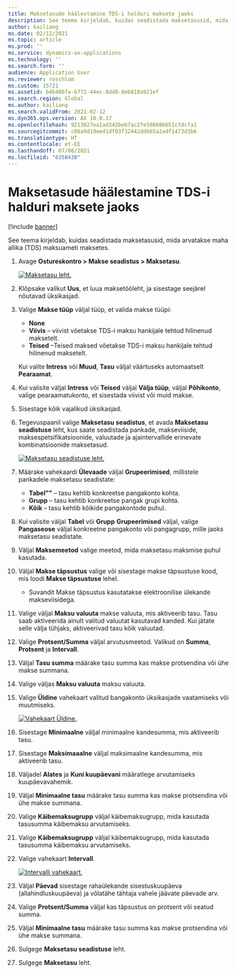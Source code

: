 ```yaml
---
title: Maksetasude häälestamine TDS-i halduri maksete jaoks
description: See teema kirjeldab, kuidas seadistada maksetasusid, mida arvatakse maha allika (TDS) maksuameti maksetes.
author: kailiang
ms.date: 02/12/2021
ms.topic: article
ms.prod: ''
ms.service: dynamics-ax-applications
ms.technology: ''
ms.search.form: ''
audience: Application User
ms.reviewer: roschlom
ms.custom: 15721
ms.assetid: b4b406fa-b772-44ec-8dd8-8eb818a921ef
ms.search.region: Global
ms.author: kailiang
ms.search.validFrom: 2021-02-12
ms.dyn365.ops.version: AX 10.0.17
ms.openlocfilehash: 9213827ea1ad342beb7ac2fe586606651cfdcfa1
ms.sourcegitcommit: c08a9d19eed1df03f32442ddb65a2adf1473d3b6
ms.translationtype: HT
ms.contentlocale: et-EE
ms.lasthandoff: 07/06/2021
ms.locfileid: "6358430"
---
```

# <a name="set-up-payment-fees-for-tds-authority-payments"></a>Maksetasude häälestamine TDS-i halduri maksete jaoks

[!include [banner](../includes/banner.md)]

See teema kirjeldab, kuidas seadistada maksetasusid, mida arvatakse maha allika (TDS) maksuameti maksetes.

1. Avage **Ostureskontro \> Makse seadistus \> Maksetasu**.

    [![Maksetasu leht.](./media/apac-ind-TDS-28.png)](./media/apac-ind-TDS-28.png)

2. Klõpsake valikut **Uus**, et luua maksetööleht, ja sisestage seejärel nõutavad üksikasjad.
3. Valige **Makse tüüp** väljal tüüp, et valida makse tüüpi:

    - **None**
    - **Viivis** – viivist võetakse TDS-i maksu hankijale tehtud hilinenud maksetelt.
    - **Teised** –Teised maksed võetakse TDS-i maksu hankijale tehtud hilinenud maksetelt.

    Kui valite **Intress** või **Muud**, **Tasu** väljal väärtuseks automaatselt **Pearaamat**.

4. Kui valisite väljal **Intress** või **Teised** väljal **Välja tüüp**, väljal **Põhikonto**, valige pearaamatukonto, et sisestada viivist või muid makse.
5. Sisestage kõik vajalikud üksikasjad.
6. Tegevuspaanil valige **Maksetasu seadistus**, et avada **Maksetasu seadistuse** leht, kus saate seadistada pankade, makseviiside, maksespetsifikatsioonide, valuutade ja ajaintervallide erinevate kombinatsioonide maksetasud.

    [![Maksetasu seadistuse leht.](./media/apac-ind-TDS-21.png)](./media/apac-ind-TDS-21.png)

7. Määrake vahekaardi **Ülevaade** väljal **Grupeerimised**, millistele pankadele maksetasu seadistate:

    - **Tabel""** – tasu kehtib konkreetse pangakonto kohta.
    - **Grupp** – tasu kehtib konkreetse pangak grupi kohta.
    - **Kõik** – tasu kehtib kõikide pangakontode puhul.

8. Kui valisite väljal **Tabel** või **Grupp** **Grupeerimised** väljal, valige **Pangaseose** väljal konkreetne pangakonto või pangagrupp, mille jaoks maksetasu seadistate.
9. Väljal **Maksemeetod** valige meetod, mida maksetasu maksmise puhul kasutada.
10. Väljal **Makse täpsustus** valige või sisestage makse täpsustuse kood, mis loodi **Makse täpsustuse** lehel.
    - Suvandit Makse täpsustus kasutatakse elektroonilise ülekande makseviisidega.
12. Valige väljal **Maksu valuuta** makse valuuta, mis aktiveerib tasu. Tasu saab aktiveerida ainult valitud valuutat kasutavad kanded. Kui jätate selle välja tühjaks, aktiveerivad tasu kõik valuutad.
13. Valige **Protsent/Summa** väljal arvutusmeetod. Valikud on **Summa**, **Protsent** ja **Intervall**.
14. Väljal **Tasu summa** määrake tasu summa kas makse protsendina või ühe makse summana.
15. Valige väljas **Maksu valuuta** maksu valuuta.
16. Valige **Üldine** vahekaart valitud bangakonto üksikasjade vaatamiseks või muutmiseks.

    [![Vahekaart Üldine.](./media/apac-ind-TDS-22.png)](./media/apac-ind-TDS-22.png)

16. Sisestage **Minimaalne** väljal minimaalne kandesumma, mis aktiveerib tasu.
17. Sisestage **Maksimaaalne** väljal maksimaalne kandesumma, mis aktiveerib tasu.
18. Väljadel **Alates** ja **Kuni kuupäevani** määratlege arvutamiseks kuupäevavahemik.
19. Väljal **Minimaalne tasu** määrake tasu summa kas makse protsendina või ühe makse summana.
20. Valige **Käibemaksugrupp** väljal käibemaksugrupp, mida kasutada tasusumma käibemaksu arvutamiseks.
21. Valige **Käibemaksugrupp** väljal käibemaksugrupp, mida kasutada tasusumma käibemaksu arvutamiseks.
22. Valige vahekaart **Intervall**. 

    [![Intervalli vahekaart.](./media/apac-ind-TDS-23.png)](./media/apac-ind-TDS-23.png)

23. Väljal **Päevad** sisestage rahaülekande sisestuskuupäeva (allahindluskuupäeva) ja võlatähe tähtaja vahele jäävate päevade arv.
24. Valige **Protsent/Summa** väljal kas täpsustus on protsent või seatud summa.
25. Väljal **Minimaalne tasu** määrake tasu summa kas makse protsendina või ühe makse summana.
26. Sulgege **Maksetasu seadistuse** leht.
27. Sulgege **Maksetasu** leht.
